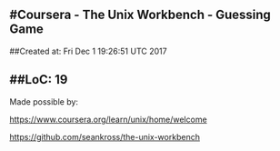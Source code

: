 #Coursera - The Unix Workbench - Guessing Game
------


##Created at: 
Fri Dec  1 19:26:51 UTC 2017

##LoC: 
19
------

Made possible by: 

https://www.coursera.org/learn/unix/home/welcome

https://github.com/seankross/the-unix-workbench

